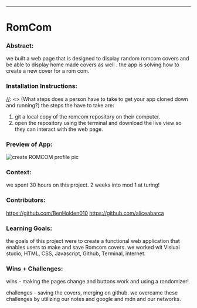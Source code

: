  
______________________________________________________  

# RomCom  

### Abstract:
[//]: <> (Briefly describe what you built and its features. What problem is the app solving? How does this application solve that problem?)
we built a web page that is designed to display random romcom covers and be able to display home made covers as well . the app is solving how to create a new cover for a rom com.

### Installation Instructions:
[//]: <> (What steps does a person have to take to get your app cloned down and running?) the steps the have to take are:
1. git a local copy of the romcom repository on their computer. 
2. open the repository using the terminal and download the live view so they can interact with the web page.

### Preview of App:
[//]: <> (Provide ONE gif or screenshot of your application - choose the "coolest" piece of functionality to show off.)

![create ROMCOM profile pic](https://user-images.githubusercontent.com/126317930/229382647-d0c1a3b9-b593-4486-92ef-800410b4215b.png)

### Context:
[//]: <> (Give some context for the project here. How long did you have to work on it? How far into the Turing program are you?)

we spent 30 hours on this project. 2 weeks into mod 1 at turing!

### Contributors:
[//]: <> (Who worked on this application? Link to their GitHubs.)
https://github.com/BenHolden010
https://github.com/aliceabarca

### Learning Goals:
[//]: <> (What were the learning goals of this project? What tech did you work with?) 
the goals of this project were to create a functional web application that enables users to make and save Romcom covers. we worked wit Visiual studio, HTML, CSS, Javascript, Github, Terminal, internet.

### Wins + Challenges:
[//]: <> (What are 2-3 wins you have from this project? What were some challenges you faced - and how did you get over them?)

wins - making the pages change and buttons work and using a rondomizer!

challenges - saving the covers, merging on github. we overcame these challenges by utilizing our notes and google and mdn and our networks.
